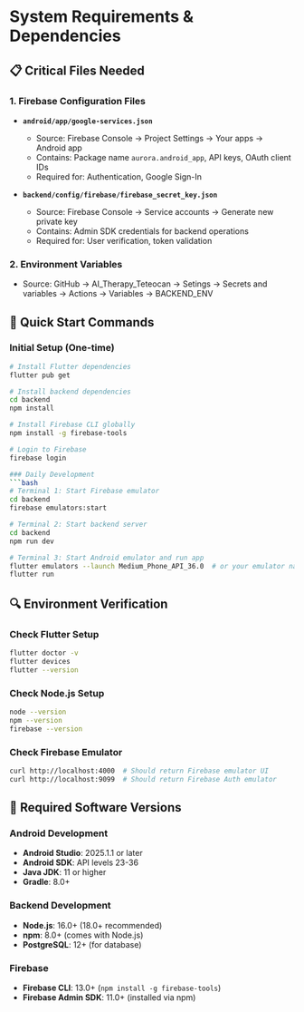 # System Requirements & Dependencies

## 📋 Critical Files Needed

### 1. Firebase Configuration Files
- **`android/app/google-services.json`** 
  - Source: Firebase Console → Project Settings → Your apps → Android app
  - Contains: Package name `aurora.android_app`, API keys, OAuth client IDs
  - Required for: Authentication, Google Sign-In

- **`backend/config/firebase/firebase_secret_key.json`**
  - Source: Firebase Console → Service accounts → Generate new private key
  - Contains: Admin SDK credentials for backend operations
  - Required for: User verification, token validation

### 2. Environment Variables
  - Source: GitHub → AI_Therapy_Teteocan → Setings → Secrets and variables → Actions → Variables → BACKEND_ENV

## 🚀 Quick Start Commands

### Initial Setup (One-time)
```bash
# Install Flutter dependencies
flutter pub get

# Install backend dependencies
cd backend
npm install

# Install Firebase CLI globally
npm install -g firebase-tools

# Login to Firebase
firebase login

### Daily Development
```bash
# Terminal 1: Start Firebase emulator
cd backend
firebase emulators:start

# Terminal 2: Start backend server
cd backend
npm run dev

# Terminal 3: Start Android emulator and run app
flutter emulators --launch Medium_Phone_API_36.0  # or your emulator name
flutter run
```
## 🔍 Environment Verification

### Check Flutter Setup
```bash
flutter doctor -v
flutter devices
flutter --version
```

### Check Node.js Setup
```bash
node --version
npm --version
firebase --version
```

### Check Firebase Emulator
```bash
curl http://localhost:4000  # Should return Firebase emulator UI
curl http://localhost:9099  # Should return Firebase Auth emulator
```

## 🔧 Required Software Versions

### Android Development
- **Android Studio**: 2025.1.1 or later
- **Android SDK**: API levels 23-36
- **Java JDK**: 11 or higher
- **Gradle**: 8.0+

### Backend Development
- **Node.js**: 16.0+ (18.0+ recommended)
- **npm**: 8.0+ (comes with Node.js)
- **PostgreSQL**: 12+ (for database)

### Firebase
- **Firebase CLI**: 13.0+ (`npm install -g firebase-tools`)
- **Firebase Admin SDK**: 11.0+ (installed via npm)